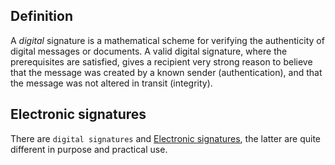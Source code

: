 ## Definition

A _digital_ signature is a mathematical scheme for verifying the authenticity of digital messages or documents. A valid digital signature, where the prerequisites are satisfied, gives a recipient very strong reason to believe that the message was created by a known sender (authentication), and that the message was not altered in transit (integrity).

## Electronic signatures

There are `digital signatures` and [Electronic signatures](electronic-signature.md), the latter are quite different in purpose and practical use.
